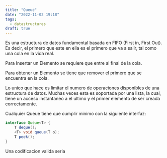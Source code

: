 ```yaml
---
title: "Queue"
date: "2022-11-02 19:18"
tags: 
  - datastructures
draft: true
---
```

Es una estructura de datos fundamental basada en FIFO (First in, First Out). Es decir, el primero que este en ella es el primero que va a salir, tal como una cola en la vida real.

Para Insertar un Elemento se requiere que entre al final de la cola.

Para obtener un Elemento se tiene que remover el primero que se encuentra en la cola.

Lo unico que hace es limitar el numero de operaciones disponibles de una estructura de datos. Muchas veces esta es soportada por una lista, la cual, tiene un acceso instantaneo a el ultimo y el primer elemento de ser creada correctamente.

Cualquier Queue tiene que cumplir minimo con la siguiente interfaz:
```Java
interface Queue<T> {
	T deque();
	<T> void queue(T o);
	T peek();
}
```

Una codificacion valida seria

```
```